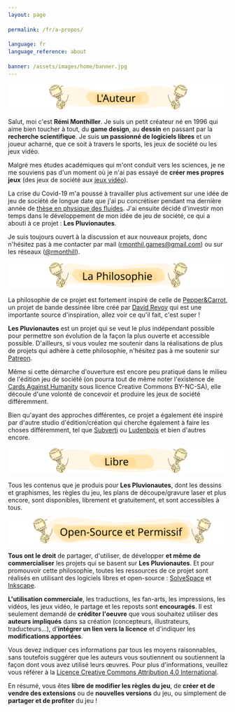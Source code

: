 ```yaml
---
layout: page

permalink: /fr/a-propos/

language: fr
language_reference: about

banner: /assets/images/home/banner.jpg
---
```


![# L'Auteur](/assets/images/about/fr/l-auteur.svg)

Salut, moi c'est **Rémi Monthiller**. Je suis un petit créateur né en 1996 qui aime bien toucher à tout, du **game design**, au **dessin** en passant par la **recherche scientifique**.
Je suis **un passionné de logiciels libres** et un joueur acharné, que ce soit à travers le sports, les jeux de société ou les jeux vidéo.

Malgré mes études académiques qui m'ont conduit vers les sciences, je ne me souviens pas d'un moment où je n'ai pas essayé de **créer mes propres jeux** (des jeux de société aux [jeux vidéo](https://rmonthil.itch.io/)).

La crise du Covid-19 m'a poussé à travailler plus activement sur une idée de jeu de société de longue date que j'ai pu concrétiser pendant ma dernière année de [thèse en physique des fluides](https://www.youtube.com/watch?v=LDYkYfR8kcw&t).
J'ai ensuite décidé d'investir mon temps dans le développement de mon idée de jeu de société, ce qui a abouti à ce projet : **Les Pluvionautes**.

Je suis toujours ouvert à la discussion et aux nouveaux projets, donc n'hésitez pas à me contacter par mail ([rmonthil.games@gmail.com](mailto:rmonthil.games@gmail.com)) ou sur les réseaux ([@rmonthill](https://www.instagram.com/rmonthill/)).

![# La Philosophie](/assets/images/about/fr/la-philosophie.svg)

La philosophie de ce projet est fortement inspiré de celle de [Pepper&Carrot](https://www.peppercarrot.com/en/), un projet de bande dessinée libre créé par [David Revoy](https://www.davidrevoy.com/) qui est une importante source d'inspiration, allez voir ce qu'il fait, c'est super !

**Les Pluvionautes** est un projet qui se veut le plus indépendant possible pour permettre son évolution de la façon la plus ouverte et accessible possible. D'ailleurs, si vous voulez me soutenir dans la réalisations de plus de projets qui adhère à cette philosophie, n'hésitez pas à me soutenir sur [Patreon](https://www.patreon.com/rmonthil).

Même si cette démarche d'ouverture est encore peu pratiqué dans le milieu de l'édition jeu de société (on pourra tout de même noter l'existence de [Cards Against Humanity](https://www.cardsagainsthumanity.com/) sous licence Creative Commons BY-NC-SA), elle découle d'une volonté de concevoir et produire les jeux de société différemment.

Bien qu'ayant des approches différentes, ce projet a également été inspiré par d'autre studio d'édition/création qui cherche également à faire les choses différemment, tel que [Subverti](https://subverti.com/fr/) ou [Ludenbois](https://www.ludenbois.fr/) et bien d'autres encore.

![# Libre](/assets/images/about/fr/libre.svg)

Tous les contenus que je produis pour **Les Pluvionautes**, dont les dessins et graphismes, les règles du jeu, les plans de découpe/gravure laser et plus encore, sont disponibles, librement et gratuitement, et sont accessibles à tous.

![# Open-Source et Permissif](/assets/images/about/fr/open-source-et-permissif.svg)

**Tous ont le droit** de partager, d'utiliser, de développer **et même de commercialiser** les projets qui se basent sur **Les Pluvionautes**.
Et pour promouvoir cette philosophie, toutes les ressources de ce projet sont réalisés en utilisant des logiciels libres et open-source : [SolveSpace](https://solvespace.com/index.pl) et [Inkscape](https://inkscape.org/).

**L'utilisation commerciale**, les traductions, les fan-arts, les impressions, les vidéos, les jeux vidéo, le partage et les reposts sont **encouragés**.
Il est seulement demandé de **créditer l'oeuvre** que vous souhaitez utiliser des **auteurs impliqués** dans sa création (concepteurs, illustrateurs, traducteurs...), d'**intégrer un lien vers la licence** et d'indiquer les **modifications apportées**.

Vous devez indiquer ces informations par tous les moyens raisonnables, sans toutefois suggérer que les auteurs vous soutiennent ou soutiennent la façon dont vous avez utilisé leurs œuvres.
Pour plus d'informations, veuillez vous référer à la [Licence Creative Commons Attribution 4.0 International](https://creativecommons.org/licenses/by/4.0/deed.en).

En résumé, vous êtes **libre de modifier les règles du jeu**, de **créer et de vendre des extensions** ou de **nouvelles versions** du jeu, ou simplement de **partager et de profiter** du jeu !
